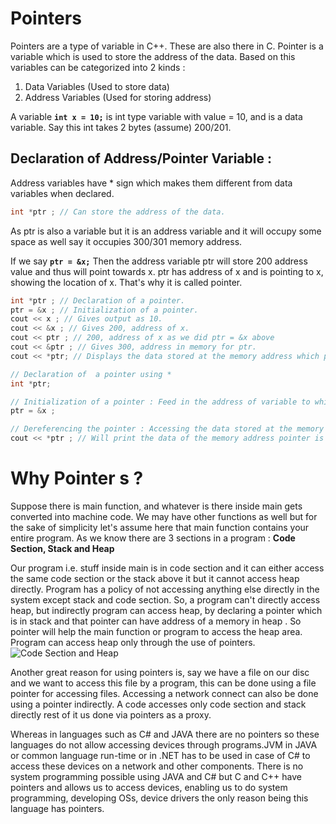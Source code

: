 # Pointers 

Pointers are a type of variable in C++. These are also there in C. Pointer is a variable which is used to store the address of the data. Based on this variables can be categorized into 2 kinds :

1. Data Variables (Used to store data)
2. Address Variables (Used for storing address)

A variable **```int x = 10;```** is int type variable with value = 10, and is a data variable. Say this int takes 2 bytes (assume) 200/201.

## Declaration of Address/Pointer Variable :

Address variables have * sign which makes them different from data variables when declared.

```c++
int *ptr ; // Can store the address of the data.
```

As ptr is also a variable but it is an address variable and it will occupy some space as well say it occupies 300/301 memory address.

If we say **```ptr = &x;```** Then the  address variable ptr will store 200 address value and thus will point towards x. ptr has address of x and is pointing to x, showing the location of x. That's why it is called pointer.

```c++
int *ptr ; // Declaration of a pointer.
ptr = &x ; // Initialization of a pointer.
cout << x ; // Gives output as 10.
cout << &x ; // Gives 200, address of x.
cout << ptr ; // 200, address of x as we did ptr = &x above
cout << &ptr ; // Gives 300, address in memory for ptr.
cout << *ptr; // Displays the data stored at the memory address which ptr holds i.e. 10 Dereferencing
```

```c++
// Declaration of  a pointer using *
int *ptr;

// Initialization of a pointer : Feed in the address of variable to which you want ptr to point to
ptr = &x ;

// Dereferencing the pointer : Accessing the data stored at the memory location ptr holds as value
cout << *ptr ; // Will print the data of the memory address pointer is pointing to. In above example address 200 had the data 10.
```

# Why Pointer s ?

Suppose there is main function, and whatever is there inside main gets converted into machine code. We may have other functions as well but for the sake of simplicity let's assume here that main function contains your entire program. As we know there are 3 sections in a program : **Code Section, Stack and Heap**

Our program i.e. stuff inside main is in code section and it can either access the same code section or the stack above it but it cannot access heap directly. Program has a policy of not accessing anything else directly in the system except stack and code section. So, a program can't directly access heap, but indirectly program can access heap, by declaring a pointer which is in stack and that pointer can have address of a memory in heap . So pointer will help the main function or program to access the heap area. Program can access heap only through the use of pointers. 
![Code Section and Heap](https://i.imgur.com/EwTo0Bj.png)

Another great reason for using pointers is, say we have a file on our disc and we want to access this file by a  program, this can be done using a file pointer for accessing files. Accessing a network connect can also be done using a pointer indirectly. A code accesses only code section and stack directly rest of it us done via pointers as a proxy.

Whereas in languages such as C# and JAVA there are no pointers so these languages do not allow accessing devices through programs.JVM in JAVA or common language run-time or in .NET has to be used in case of C# to access these devices on a network and other components. There is no system programming possible using JAVA and C# but C and C++ have pointers and allows us to access devices, enabling us to do system programming, developing OSs, device drivers the only reason being this language has pointers.
